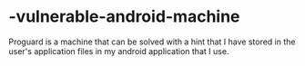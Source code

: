 # -vulnerable-android-machine

Proguard is a machine that can be solved with a hint that I have stored in the user's application files in my android application that I use.
